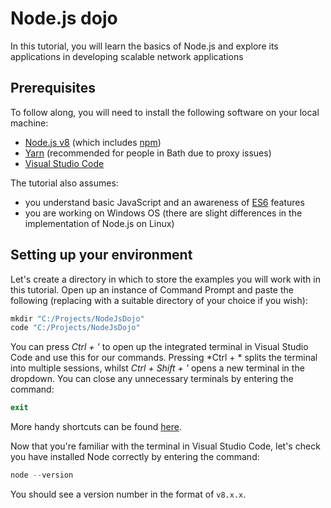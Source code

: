 # Node.js dojo
In this tutorial, you will learn the basics of Node.js and explore its applications in developing scalable network applications

## Prerequisites

To follow along, you will need to install the following software on your local machine:

* [Node.js v8](https://nodejs.org/en/) (which includes [npm](https://www.npmjs.com/get-npm))
* [Yarn](https://yarnpkg.com/en/) (recommended for people in Bath due to proxy issues)
* [Visual Studio Code](https://code.visualstudio.com/)

The tutorial also assumes:

* you understand basic JavaScript and an awareness of [ES6](http://es6-features.org) features
* you are working on Windows OS (there are slight differences in the implementation of Node.js on Linux)

## Setting up your environment

Let's create a directory in which to store the examples you will work with in this tutorial. Open up an instance of Command Prompt and paste the following (replacing with a suitable directory of your choice if you wish):

```powershell
mkdir "C:/Projects/NodeJsDojo"
code "C:/Projects/NodeJsDojo"
```

You can press *Ctrl + '* to open up the integrated terminal in Visual Studio Code and use this for our commands. Pressing *Ctrl + \* splits the terminal into multiple sessions, whilst *Ctrl + Shift + '* opens a new terminal in the dropdown. You can close any unnecessary terminals by entering the command:
```powershell
exit
```
More handy shortcuts can be found [here](https://code.visualstudio.com/docs/editor/integrated-terminal).

Now that you're familiar with the terminal in Visual Studio Code, let's check you have installed Node correctly by entering the command:
```powershell
node --version
```
You should see a version number in the format of `v8.x.x`.

